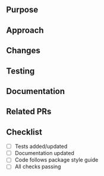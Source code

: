 ## Purpose
<!-- Describe the problem or feature in addition to a link to the issues. -->

## Approach
<!-- How does this change address the problem? -->

## Changes
<!-- List the changes you've made, be detailed! -->

## Testing
<!-- How did you test these changes? -->

## Documentation
<!-- Have you updated the documentation? If yes, please list the changes. -->

## Related PRs
<!-- List any related PRs against other repositories. -->

## Checklist
- [ ] Tests added/updated
- [ ] Documentation updated
- [ ] Code follows package style guide
- [ ] All checks passing

